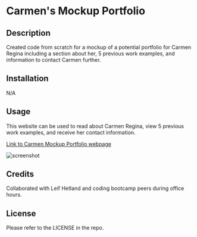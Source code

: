 # Carmen's Mockup Portfolio

## Description

Created code from scratch for a mockup of a potential portfolio for Carmen Regina including a section about her, 5 previous work examples, and information to contact Carmen further.

## Installation

N/A

## Usage

This website can be used to read about Carmen Regina, view 5 previous work examples, and receive her contact information.

[Link to Carmen Mockup Portfolio webpage](https://crcarmen23.github.io/horiseon-accessibility-refactor/)

![screenshot](assets/images/screenshot.png)


## Credits

Collaborated with Leif Hetland and coding bootcamp peers during office hours.

## License

Please refer to the LICENSE in the repo.